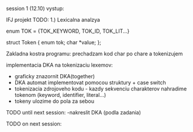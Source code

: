 session 1 (12.10) vystup:

IFJ projekt TODO:
1.) Lexicalna analzya 

enum TOK = {TOK_KEYWORD, TOK_ID, TOK_LIT...}

struct Token {
  enum tok;
  char *value;
};

Zakladna kostra programu:
  prechadzam kod char po chare a tokenizujem 

implementacia DKA na tokenizaciu lexemov:
- graficky znazornit DKA(together) 
- DKA automat implementovat pomocou struktury + case switch
- tokenizacia zdrojoveho kodu - kazdy sekvenciu charakterov nahradime tokenom (keyword, identifier, literal...)
- tokeny ulozime do pola za sebou


TODO until next session:
-nakreslit DKA (podla zadania) 

TODO on next session: 

